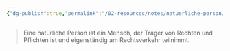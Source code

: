 ```yaml
---
{"dg-publish":true,"permalink":"/02-resources/notes/natuerliche-person/","noteIcon":"","updated":"2025-07-12T13:31:41.327+02:00"}
---
```


>Eine natürliche Person ist ein Mensch, der Träger von Rechten und Pflichten ist und eigenständig am Rechtsverkehr teilnimmt.
